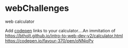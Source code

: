 # webChallenges
web calculator


Add [codepen](https://codepen.io/) links to your calculator....An immitation of https://btholt.github.io/intro-to-web-dev-v2/calculator.html
https://codepen.io/favour-370/pen/oNNjoPv
